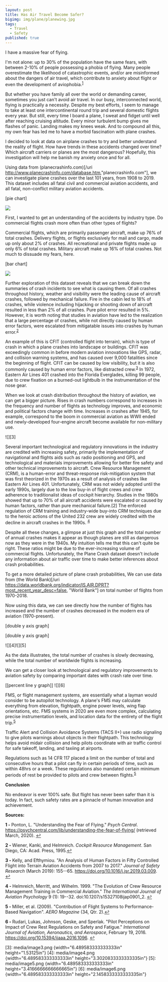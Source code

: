 ```yaml
---
layout: post
title: Has Air Travel Become Safer?
bigimg: img/plane/planewing.jpg
tags:
  - Travel
  - Safety
published: true
---
```





I have a massive fear of flying.

I'm not alone: up to 30% of the population have the same fears, with between 2-10% of people possessing a phobia of flying. Many people overestimate the likelihood of catastrophic events, and/or are misinformed about the dangers of air travel, which contribute to anxiety about flight or even the development of aviophobia.<sup name="a1">[1](#f1)</sup>

But whether you have family all over the world or demanding career, sometimes you just can't avoid air travel. In our busy, interconnected world, flying is practically a necessity. Despite my best efforts, I seem to manage to take at least one intercontinental round trip and several domestic flights every year. But still, every time I board a plane, I sweat and fidget until well after reaching cruising altitude. Every minor turbulent bump gives me flashes of panic. Landing makes my knees weak. And to compound all this, my own fear has led me to have a morbid fascination with plane crashes.

I decided to look at data on airplane crashes to try and better understand the reality of flight. How have trends in these accidents changed over time? Which aircraft carriers or planes are the most dangerous? Hopefully, this investigation will help me banish my anxiety once and for all.

Using data from (planecrashinfo.com)[/uri <http://www.planecrashinfo.com/database.htm>,"planecrashinfo.com"], we can investigate plane crashes over the last 101 years, from 1908 to 2019. This dataset includes all fatal civil and commercial aviation accidents, and all fatal, non-conflict military aviation accidents.

\[pie chart\]

![][1]

First, I wanted to get an understanding of the accidents by industry type. Do commercial flights crash more often than other types of flights?

Commercial flights, which are primarily passenger aircraft, make up 76% of total crashes. Delivery flights, or flights exclusively for mail and cargo, made up only about 2% of crashes. All recreational and private flights made up only 6% of total crashes. Military aircraft make up 16% of total crashes. Not much to dissuade my fears, here.

\[bar chart\]

![][2]

Further exploration of this dataset reveals that we can break down the summaries of crash incidents to see what is causing them. Of all crashes throughout history, weather and visibility were the leading cause of aircraft crashes, followed by mechanical failure. Fire in the cabin led to 18% of crashes, while violence including hijacking or shooting down of aircraft resulted in less than 2% of all crashes. Pure pilot error resulted in 5%. However, it is worth noting that studies in aviation have led to the realization that a large percentage of crashes, while not directly caused by human error factors, were escalated from mitigatable issues into crashes by human error.<sup name="a2">[2](#f2)</sup>

An example of this is CFIT (controlled flight into terrain), which is type of crash in which a plane crashes into landscape or buildings. CFIT was exceedingly common in before modern aviation innovations like GPS, radar, and collision warning systems, and has caused over 9,000 fatalities since the beginning of flight. CFIT can be caused by low visibility, but it is also commonly caused by human error factors, like distracted crew.<sup name="a3">[3](#f3)</sup>  In 1972, Eastern Air Lines 401 crashed into the Florida Everglades, killing 99 people, due to crew fixation on a burned-out lightbulb in the instrumentation of the nose gear.

When we look at crash distribution throughout the history of aviation, we can get a bigger picture. Rises in crash numbers correspond to increases in the frequency and number of flights as technology improves, and economic and political factors change with time. Increases in crashes after 1945, for example, correspond to the boom in commercial aviation as WWII ended and newly-developed four-engine aircraft become available for non-military use.

![][3]

Several important technological and regulatory innovations in the industry are credited with increasing safety, primarily the implementation of navigational and flights aids such as radio positioning and GPS, and technological and materials improvements allowing for better fire safety and other technical improvements to aircraft. Crew Resource Management (CRM), is a human-error and threat-response risk-mitigation system that was first theorized in the 1970s as a result of analysis of crashes like Eastern Air Lines 401. Unfortunately, CRM was not widely adopted until the early 1990s, largely due to the low buy-in of flight crews and crew adherence to traditionalist ideas of cockpit hierarchy. Studies in the 1980s showed that up to 70% of all aircraft accidents were escalated or caused by human factors, rather than pure mechanical failure.\[2\] The enforced regulation of CRM training and industry-wide buy-into CRM techniques due to the heroic actions of the United 232 crew are widely credited with the decline in aircraft crashes in the 1990s. <sup name="a4">[4](#f4)</sup>

Despite all these changes, a glimpse at just this graph and the total number of annual crashes makes it appear as though planes are still as dangerous now as they were in the 1940s. My intuition tells me that this can't quite be right. These ratios might be due to the ever-increasing volume of commercial flights. Unfortunately, the Plane Crash dataset doesn't include any information about air traffic over time to make better inferences about crash probabilities.

To get a more detailed picture of plane crash probabilities, We can use data from (the World Bank)[/uri <https://data.worldbank.org/indicator/IS.AIR.DPRT?most_recent_year_desc=false>, "World Bank"] on total number of flights from 1970-2018.

Now using this data, we can see directly how the number of flights has increased and the number of crashes decreased in the modern era of aviation (1970-present).

\[double y axis graph\]

\[double y axis graph\]

![][4]![][5]

As the data illustrates, the total number of crashes is slowly decreasing, while the total number of worldwide flights is increasing.

We can get a closer look at technological and regulatory improvements to aviation safety by comparing important dates with crash rate over time.

\[\[percent line y graph\]\] ![][6]

FMS, or flight management systems, are essentially what a layman would consider to be autopilot technology. A plane's FMS may calculate everything from elevation, flightpath, engine power levels, wing flap orientations, etc. FMS systems in 2020 are even more complex, calculating precise instrumentation levels, and location data for the entirety of the flight trip.<sup name="a5">[5](#f5)</sup>

Traffic Alert and Collision Avoidance Systems (TACS II+) use radio signaling to give pilots warnings about objects in their flightpath. This technology helps avoid midair collision and help pilots coordinate with air traffic control for safe takeoff, landing, and taxiing at airports.

Regulations such as 14 CFR 117 placed a limit on the number of total and consecutive hours that a pilot can fly in certain periods of time, such as within 48hrs or a week. These regulations also mandated certain minimum periods of rest be provided to pilots and crew between flights.<sup name="a5">[5](#f5)</sup>

**Conclusion**


No endeavor is ever 100% safe. But flight has never been safer than it is today. In fact, such safety rates are a pinnacle of human innovation and achievement.

**Sources:**



<b name="f1">1 - </b> Ponton, L. \"Understanding the Fear of Flying.\" *Psych Central*. https://psychcentral.com/lib/understanding-the-fear-of-flying/ (retrieved March, 2020). [↩](#a1)

<b name="f2">2 - </b>  Wiener, Kanki, and Helmreich. *Cockpit Resource Management*. San Diego, CA: Acad. Press, 1995.[↩](#a2)

<b name="f3">3 - </b>  Kelly, and Efthymiou. "An Analysis of Human Factors in Fifty Controlled Flight into Terrain Aviation Accidents from 2007 to 2017." *Journal of Safety Research* (March 2019): 155--65. https://doi.org/10.1016/j.jsr.2019.03.009. [↩](#a3)

<b name="f4">4 - </b> Helmreich, Merritt, and Wilhelm. 1999. "The Evolution of Crew Resource Management Training in Commercial Aviation." *The International Journal of Aviation Psychology* 9 (1): 19--32. doi:10.1207/s15327108ijap0901\_2. [↩](#a4)

<b name="f5">5 - </b> Miller, et al. (2009). \"Contribution of Flight Systems to Performance-Based Navigation\". *AERO Magazine* (34, Qtr. 2).[↩](#a5)

<b name="f6">6 - </b> Rudari, Lukas, Johnson, Geske, and Sperlak. "Pilot Perceptions on Impact of Crew Rest Regulations on Safety and Fatigue." *International Journal of Aviation, Aeronautics, and Aerospace*, February 19, 2016. https://doi.org/10.15394/ijaaa.2016.1096. [↩](#a6)

  [1]: img/plane/pie.png
  [2]: img/plane/bar.png
  [3]: media/image3.png {width="6.489583333333333in" height="1.53125in"}
  [4]: media/image4.png {width="6.489583333333333in" height="3.3020833333333335in"}
  [5]: media/image5.png {width="6.489583333333333in" height="3.4166666666666665in"}
  [6]: media/image6.png {width="6.489583333333333in" height="2.1458333333333335in"}
